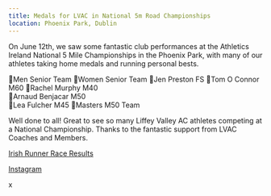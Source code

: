 ```yaml
---
title: Medals for LVAC in National 5m Road Championships
location: Phoenix Park, Dublin
---
```


On June 12th, we saw some fantastic club performances at the Athletics Ireland National 5 Mile Championships in the Phoenix Park, with many of our athletes taking home medals and running personal bests.

🥈Men Senior Team 
🥉Women Senior Team
🥉Jen Preston FS 
🥇Tom O Connor M60 
🥈Rachel Murphy M40  
🥈Arnaud Benjacar M50  
🥉Lea Fulcher M45
🥉Masters M50 Team


Well done to all! Great to see so many Liffey Valley AC athletes competing at a National Championship. Thanks to the fantastic support from LVAC Coaches and Members.

<a href="https://www.myrunresults.com/events/irish_runner_5_mile_/4421/results" target="_blank" rel="noopener noreferrer">Irish Runner Race Results</a>

<a href="https://www.instagram.com/p/CevbL57saX5/" target="_blank" rel="noopener noreferrer">Instagram</a>
 
x	